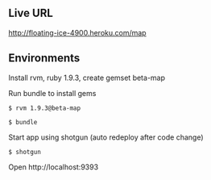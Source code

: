 Live URL
--------
http://floating-ice-4900.heroku.com/map

Environments
------------
Install rvm, ruby 1.9.3, create gemset beta-map

Run bundle to install gems

    $ rvm 1.9.3@beta-map

    $ bundle

Start app using shotgun (auto redeploy after code change)
  
    $ shotgun

Open http://localhost:9393
